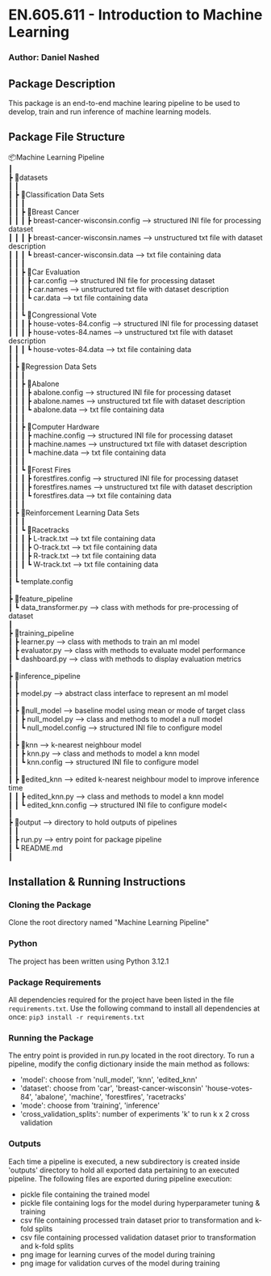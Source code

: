 # EN.605.611 - Introduction to Machine Learning
### Author: Daniel Nashed

## Package Description
This package is an end-to-end machine learing pipeline to be used to develop, train and run inference of machine learning models.

## Package File Structure

📦Machine Learning Pipeline<br>
 ┃ <br>
 ┣ 📂datasets<br>
 ┃ ┃ <br>
 ┃ ┣ 📂Classification Data Sets<br>
 ┃ ┃ ┃ <br>
 ┃ ┃ ┣ 📂Breast Cancer<br>
 ┃ ┃ ┃ ┣ breast-cancer-wisconsin.config --> structured INI file for processing dataset<br> 
 ┃ ┃ ┃ ┣ breast-cancer-wisconsin.names --> unstructured txt file with dataset description<br>
 ┃ ┃ ┃ ┗ breast-cancer-wisconsin.data --> txt file containing data<br>
 ┃ ┃ ┃ <br>
 ┃ ┃ ┣ 📂Car Evaluation<br>
 ┃ ┃ ┃ ┣ car.config --> structured INI file for processing dataset<br> 
 ┃ ┃ ┃ ┣ car.names --> unstructured txt file with dataset description<br>
 ┃ ┃ ┃ ┗ car.data --> txt file containing data<br>
 ┃ ┃ ┃ <br>
 ┃ ┃ ┗ 📂Congressional Vote<br>
 ┃ ┃ ┃ ┣ house-votes-84.config --> structured INI file for processing dataset<br> 
 ┃ ┃ ┃ ┣ house-votes-84.names --> unstructured txt file with dataset description<br>
 ┃ ┃ ┃ ┗ house-votes-84.data --> txt file containing data<br>
 ┃ ┃ <br>
 ┃ ┣ 📂Regression Data Sets<br>
 ┃ ┃ ┃ <br>
 ┃ ┃ ┣ 📂Abalone<br>
 ┃ ┃ ┃ ┣ abalone.config  --> structured INI file for processing dataset<br>
 ┃ ┃ ┃ ┣ abalone.names --> unstructured txt file with dataset description<br>
 ┃ ┃ ┃ ┗ abalone.data --> txt file containing data<br>
 ┃ ┃ ┃ <br>
 ┃ ┃ ┣ 📂Computer Hardware<br>
 ┃ ┃ ┃ ┣ machine.config --> structured INI file for processing dataset<br> 
 ┃ ┃ ┃ ┣ machine.names --> unstructured txt file with dataset description<br>
 ┃ ┃ ┃ ┗ machine.data --> txt file containing data<br>
 ┃ ┃ ┃ <br>
 ┃ ┃ ┗ 📂Forest Fires<br>
 ┃ ┃ ┃ ┣ forestfires.config --> structured INI file for processing dataset<br> 
 ┃ ┃ ┃ ┣ forestfires.names --> unstructured txt file with dataset description<br>
 ┃ ┃ ┃ ┗ forestfires.data --> txt file containing data<br>
 ┃ ┃ ┃ <br>
 ┃ ┣ 📂Reinforcement Learning Data Sets<br>
 ┃ ┃ ┃ <br>
 ┃ ┃ ┗ 📂Racetracks<br>
 ┃ ┃ ┃ ┣ L-track.txt --> txt file containing data<br>
 ┃ ┃ ┃ ┣ O-track.txt --> txt file containing data<br>
 ┃ ┃ ┃ ┣ R-track.txt --> txt file containing data<br>
 ┃ ┃ ┃ ┗ W-track.txt --> txt file containing data<br>
 ┃ ┃ <br>
 ┃ ┗ template.config<br>
 ┃<br>
 ┣ 📂feature_pipeline<br>
 ┃ ┗ data_transformer.py --> class with methods for pre-processing of dataset<br>
 ┃ <br>
 ┣ 📂training_pipeline<br>
 ┃ ┣ learner.py --> class with methods to train an ml model<br>
 ┃ ┣ evaluator.py --> class with methods to evaluate model performance<br>
 ┃ ┗ dashboard.py --> class with methods to display evaluation metrics<br>
 ┃ <br>
 ┣ 📂inference_pipeline <br>
 ┃ ┃ <br>
 ┃ ┣ model.py --> abstract class interface to represent an ml model<br>
 ┃ ┃ <br>
 ┃ ┣ 📂null_model --> baseline model using mean or mode of target class<br>
 ┃ ┃ ┣ null_model.py --> class and methods to model a null model<br>
 ┃ ┃ ┗ null_model.config --> structured INI file to configure model<br>
 ┃ ┃ <br>
 ┃ ┣ 📂knn --> k-nearest neighbour model<br>
 ┃ ┃ ┣ knn.py --> class and methods to model a knn model<br>
 ┃ ┃ ┗ knn.config --> structured INI file to configure model<br>
 ┃ ┃ <br>
 ┃ ┣ 📂edited_knn --> edited k-nearest neighbour model to improve inference time<br>
 ┃ ┃ ┣ edited_knn.py --> class and methods to model a knn model<br>
 ┃ ┃ ┗ edited_knn.config --> structured INI file to configure model<<br>
 ┃ <br>
 ┣ 📂output --> directory to hold outputs of pipelines<br>
 ┃ ┃ <br>
 ┃ ┣ run.py --> entry point for package pipeline<br>
 ┃ ┗ README.md<br>
 ┃<br>

## Installation & Running Instructions
### Cloning the Package
Clone the root directory named "Machine Learning Pipeline"

### Python
The project has been written using Python 3.12.1

### Package Requirements
All dependencies required for the project have been listed in the file `requirements.txt`. Use the following command to install all dependencies at once: 
`pip3 install -r requirements.txt` 

### Running the Package
The entry point is provided in run.py located in the root directory. To run a pipeline, modify the config dictionary inside the main method as follows:

- 'model': choose from 'null_model', 'knn', 'edited_knn'
- 'dataset': choose from 'car', 'breast-cancer-wisconsin' 'house-votes-84', 'abalone',  'machine', 'forestfires', 'racetracks'
- 'mode': choose from 'training', 'inference'
- 'cross_validation_splits': number of experiments 'k' to run k x 2 cross validation

### Outputs
Each time a pipeline is executed, a new subdirectory is created inside 'outputs' directory to hold all exported data pertaining to an executed pipeline. The following files are exported during pipeline execution:

- pickle file containing the trained model 
- pickle file containing logs for the model during hyperparameter tuning & training
- csv file containing processed train dataset prior to transformation and k-fold splits
- csv file containing processed validation dataset prior to transformation and k-fold splits
- png image for learning curves of the model during training 
- png image for validation curves of the model during training